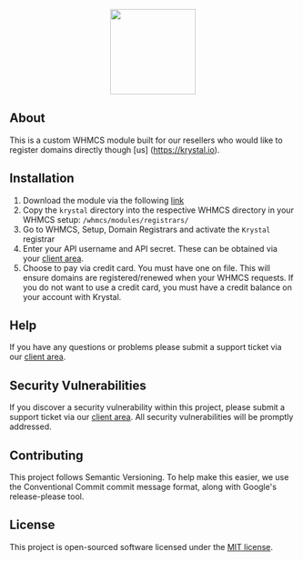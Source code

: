 <p align="center"><a href="https://krystal.io" target="_blank"><img width="150"src="https://avatars0.githubusercontent.com/u/6998170?v=3&s=200"></a></p>

## About
This is a custom WHMCS module built for our resellers who would like to register domains directly though [us] (https://krystal.io).

## Installation
1. Download the module via the following [link](https://github.com/Krystal-Hosting/krystal-whmcs-domain-registrar-module/releases/latest)
1. Copy the `krystal` directory into the respective WHMCS directory in your WHMCS setup: `/whmcs/modules/registrars/`
2. Go to WHMCS, Setup, Domain Registrars and activate the `Krystal` registrar
3. Enter your API username and API secret. These can be obtained via your [client area](https://krystal.co.uk/client/account/apikeys).
4. Choose to pay via credit card. You must have one on file. This will ensure domains are registered/renewed when your WHMCS requests. If you do not want to use a credit card, you must have a credit balance on your account with Krystal.

## Help
If you have any questions or problems please submit a support ticket via our [client area](https://krystal.io/client).

## Security Vulnerabilities

If you discover a security vulnerability within this project, please submit a support ticket via our [client area](https://krystal.io/client). All security vulnerabilities will be promptly addressed.

## Contributing

This project follows Semantic Versioning. To help make this easier, we use the Conventional Commit commit message format, along with Google's release-please tool.

## License

This project is open-sourced software licensed under the [MIT license](http://opensource.org/licenses/MIT).
